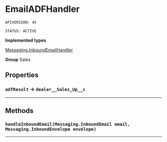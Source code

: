 # EmailADFHandler

`APIVERSION: 45`

`STATUS: ACTIVE`



**Implemented types**

[Messaging.InboundEmailHandler](Messaging.InboundEmailHandler)


**Group** Sales

## Properties

### `adfResult` → `dealer__Sales_Up__c`


---
## Methods
### `handleInboundEmail(Messaging.InboundEmail email, Messaging.InboundEnvelope envelope)`
---
